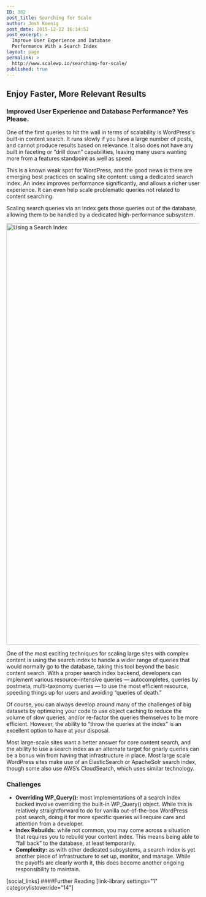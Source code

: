 ```yaml
---
ID: 382
post_title: Searching for Scale
author: Josh Koenig
post_date: 2015-12-22 16:14:52
post_excerpt: >
  Improve User Experience and Database
  Performance With a Search Index
layout: page
permalink: >
  http://www.scalewp.io/searching-for-scale/
published: true
---
```

## Enjoy Faster, More Relevant Results

### Improved User Experience and Database Performance? Yes Please.

One of the first queries to hit the wall in terms of scalability is WordPress's built-in content search. It runs slowly if you have a large number of posts, and cannot produce results based on relevance. It also does not have any built in faceting or “drill down” capabilities, leaving many users wanting more from a features standpoint as well as speed.

This is a known weak spot for WordPress, and the good news is there are emerging best practices on scaling site content: using a dedicated search index. An index improves performance significantly, and allows a richer user experience. It can even help scale problematic queries not related to content searching.

Scaling search queries via an index gets those queries out of the database, allowing them to be handled by a dedicated high-performance subsystem.

<img src="https://raw.githubusercontent.com/pantheon-systems/wordpress-at-scale/master/diagrams/search_index.png" width="1100" title="Using a Search Index" />

One of the most exciting techniques for scaling large sites with complex content is using the search index to handle a wider range of queries that would normally go to the database, taking this tool beyond the basic content search. With a proper search index backend, developers can implement various resource-intensive queries — autocompletes, queries by postmeta, multi-taxonomy queries — to use the most efficient resource, speeding things up for users and avoiding “queries of death.”

Of course, you can always develop around many of the challenges of big datasets by optimizing your code to use object caching to reduce the volume of slow queries, and/or re-factor the queries themselves to be more efficient. However, the ability to “throw the queries at the index” is an excellent option to have at your disposal.

Most large-scale sites want a better answer for core content search, and the ability to use a search index as an alternate target for gnarly queries can be a bonus win from having that infrastructure in place. Most large scale WordPress sites make use of an ElasticSearch or ApacheSolr search index, though some also use AWS’s CloudSearch, which uses similar technology.

### Challenges

* **Overriding WP_Query():** most implementations of a search index backed involve overriding the built-in WP_Query() object. While this is relatively straightforward to do for vanilla out-of-the-box WordPress post search, doing it for more specific queries will require care and attention from a developer.
* **Index Rebuilds:** while not common, you may come across a situation that requires you to rebuild your content index. This means being able to “fall back” to the database, at least temporarily.
* **Complexity:** as with other dedicated subsystems, a search index is yet another piece of infrastructure to set up, monitor, and manage. While the payoffs are clearly worth it, this does become another ongoing responsibility to maintain.

<!--- Do not edit below this line. Automatically pulls in resources. -->

[social_links]
####Further Reading
[link-library settings="1" categorylistoverride="14"]